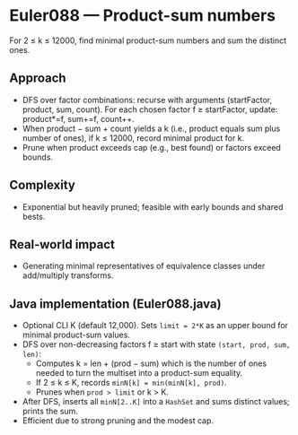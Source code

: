 # Euler088 — Product-sum numbers

For 2 ≤ k ≤ 12000, find minimal product-sum numbers and sum the distinct ones.

## Approach

- DFS over factor combinations: recurse with arguments (startFactor, product, sum, count). For each chosen factor f ≥ startFactor, update: product*=f, sum+=f, count++.
- When product − sum + count yields a k (i.e., product equals sum plus number of ones), if k ≤ 12000, record minimal product for k.
- Prune when product exceeds cap (e.g., best found) or factors exceed bounds.

## Complexity
- Exponential but heavily pruned; feasible with early bounds and shared bests.

## Real-world impact
- Generating minimal representatives of equivalence classes under add/multiply transforms.

## Java implementation (Euler088.java)
- Optional CLI K (default 12,000). Sets `limit = 2*K` as an upper bound for minimal product-sum values.
- DFS over non-decreasing factors f ≥ start with state `(start, prod, sum, len)`:
	- Computes k = len + (prod − sum) which is the number of ones needed to turn the multiset into a product-sum equality.
	- If 2 ≤ k ≤ K, records `minN[k] = min(minN[k], prod)`.
	- Prunes when `prod > limit` or k > K.
- After DFS, inserts all `minN[2..K]` into a `HashSet` and sums distinct values; prints the sum.
- Efficient due to strong pruning and the modest cap.
